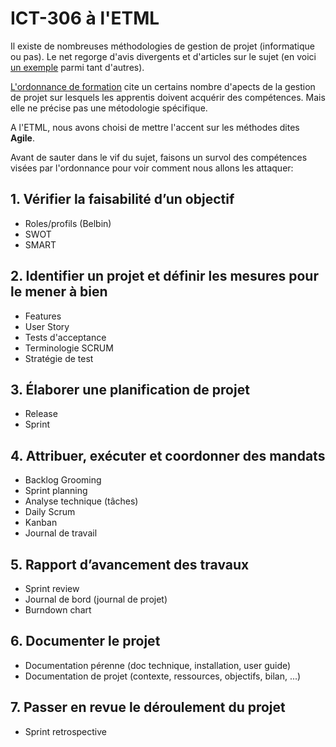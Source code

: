 # ICT-306 à l'ETML

Il existe de nombreuses méthodologies de gestion de projet (informatique ou pas). Le net regorge d'avis divergents et d'articles sur le sujet (en voici [un exemple](https://www.planzone.fr/blog/methodologies-gestion-projet) parmi tant d'autres).

[L'ordonnance de formation](https://www.modulbaukasten.ch/module/306/4/fr-FR?title=R%C3%A9aliser-de-petits-projets-dans-son-propre-environnement-professionnel) cite un certains nombre d'apects de la gestion de projet sur lesquels les apprentis doivent acquérir des compétences. Mais elle ne précise pas une métodologie spécifique.

A l'ETML, nous avons choisi de mettre l'accent sur les méthodes dites **Agile**.

Avant de sauter dans le vif du sujet, faisons un survol des compétences visées par l'ordonnance pour voir comment nous allons les attaquer:

## 1. Vérifier la faisabilité d’un objectif 

- Roles/profils (Belbin)
- SWOT
- SMART

## 2. Identifier un projet et définir les mesures pour le mener à bien 

- Features
- User Story
- Tests d'acceptance
- Terminologie SCRUM
- Stratégie de test

## 3. Élaborer une planification de projet 

- Release
- Sprint

## 4. Attribuer, exécuter et coordonner des mandats

- Backlog Grooming
- Sprint planning
- Analyse technique (tâches)
- Daily Scrum
- Kanban
- Journal de travail

## 5. Rapport d’avancement des travaux

- Sprint review
- Journal de bord (journal de projet)
- Burndown chart

## 6. Documenter le projet

- Documentation pérenne (doc technique, installation, user guide)
- Documentation de projet (contexte, ressources, objectifs, bilan, ...)

## 7. Passer en revue le déroulement du projet 

- Sprint retrospective